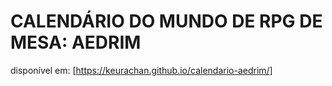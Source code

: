 # CALENDÁRIO DO MUNDO DE RPG DE MESA: AEDRIM

disponível em: [https://keurachan.github.io/calendario-aedrim/]

